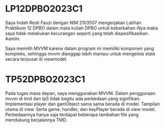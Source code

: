 # LP12DPBO2023C1

Saya Indah Resti Fauzi dengan NIM 2103507 mengerjakan Latihan Praktikum 12 DPBO dalam mata kuliah DPBO untuk keberkahan-Nya maka saya tidak melakukan kecurangan seperti yang telah dispesifikasikan. Aamiin.

Saya memilih MVVM karena dalam program ini memiliki komponen yang kompleks, sehingga mvvm dianggap lebih mampu untuk mengelola state secara terpusat di viewmodel.


# TP52DPBO2023C1

Pada tugas masa depan, saya menggunakan MVVM. Dalam penggunaan mvvm di tmd dan tp5 tidak begitu ada perbedaan yang signifikan. Implementasi player dan gamObject sama sama berada di model. Tampilan utama di view. Serta game, handler, dan keyPlayer berada di view model. Perbedaannya hanya saja terdapat beberapa tambahan file yang mendukung berjalannya TMD.
